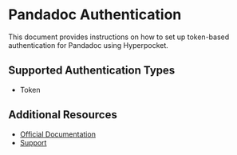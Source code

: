 # Pandadoc Authentication

This document provides instructions on how to set up token-based authentication for Pandadoc using Hyperpocket.

## Supported Authentication Types

- Token

## Additional Resources

- [Official Documentation](https://developers.pandadoc.com)
- [Support](https://support.pandadoc.com) 